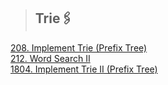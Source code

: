 > ## Trie🖇️
<a href="https://github.com/Shubx10/algorithms/blob/main/Trie/208.%20ImplementTrie(PrefixTree).cpp">208. Implement Trie (Prefix Tree)</a><br>
<a href="https://github.com/Shubx10/algorithms/blob/main/Trie/212.%20WordSearchII.cpp">212. Word Search II</a><br>
<a href="https://github.com/Shubx10/algorithms/blob/main/Trie/1804.%20ImplementTrieII(PrefixTree).cpp">1804. Implement Trie II (Prefix Tree)</a><br>
